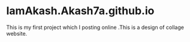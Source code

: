 # IamAkash.Akash7a.github.io
This is my first project which I posting online .This is a design of collage website.
